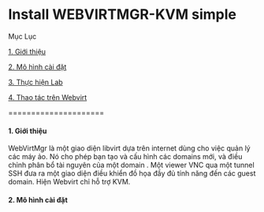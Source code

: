 Install WEBVIRTMGR-KVM simple
======

Mục Lục

[1. Giới thiệu](#gioithieu)

[2. Mô hình cài đặt](#mohinh)
				
[3. Thực hiện Lab](#thuchien)

[4. Thao tác trên Webvirt](#thaotac)

=====================
<a name="gioithieu"></a>

#### 1. Giới thiệu

WebVirtMgr là một giao diện libvirt dựa trên internet dùng cho việc quản lý các máy ảo. Nó cho phép bạn tạo 
và cấu hình các domains mới, và điều chỉnh phân bổ tài nguyên của một domain . Một viewer VNC 
qua một tunnel SSH đưa ra một giao diện điều khiển đồ họa đầy đủ tính năng đến các guest domain. Hiện Webvirt chỉ hỗ trợ KVM.

<a name="mohinh"></a>

#### 2. Mô hình cài đặt

